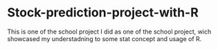 # Stock-prediction-project-with-R
This is one of the school project I did as one of the school project, wich showcased my understadning to some stat concept and usage of R.
